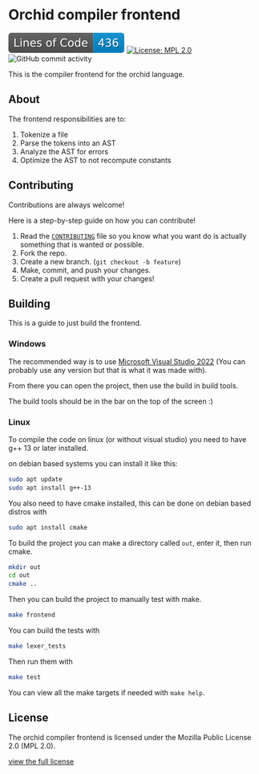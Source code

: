 # Orchid compiler frontend
![Lines Of Code Badge](https://raw.githubusercontent.com/orchid-lang/frontend/image-data/cloc_badge.svg)
[![License: MPL 2.0](https://img.shields.io/badge/License-MPL_2.0-brightgreen.svg)](https://opensource.org/licenses/MPL-2.0)
![GitHub commit activity](https://img.shields.io/github/commit-activity/w/orchid-lang/frontend)

This is the compiler frontend for the orchid language.

## About

The frontend responsibilities are to:

1. Tokenize a file
2. Parse the tokens into an AST
3. Analyze the AST for errors
4. Optimize the AST to not recompute constants

## Contributing

Contributions are always welcome!

Here is a step-by-step guide on how you can contribute!

1. Read the [`CONTRIBUTING`](CONTRIBUTING.md) file so you know what you want do is actually something that is wanted or possible.
2. Fork the repo.
3. Create a new branch. (`git checkout -b feature`)
4. Make, commit, and push your changes.
5. Create a pull request with your changes!

## Building

This is a guide to just build the frontend.

### Windows

The recommended way is to use [Microsoft Visual Studio 2022](https://visualstudio.microsoft.com/vs/) (You can probably use any version but that is what it was made with).

From there you can open the project, then use the build in build tools.

The build tools should be in the bar on the top of the screen :)

### Linux

To compile the code on linux (or without visual studio) you need to have g++ 13 or later installed.

on debian based systems you can install it like this:

```bash
sudo apt update
sudo apt install g++-13
```

You also need to have cmake installed, this can be done on debian based distros with
```bash
sudo apt install cmake
```

To build the project you can make a directory called `out`, enter it, then run cmake.
```bash
mkdir out
cd out
cmake ..
```

Then you can build the project to manually test with make.
```bash
make frontend
```

You can build the tests with 
```bash
make lexer_tests
```

Then run them with
```bash
make test
```

You can view all the make targets if needed with `make help`.

## License

The orchid compiler frontend is licensed under the Mozilla Public License 2.0 (MPL 2.0).

[view the full license](LICENSE.txt)

